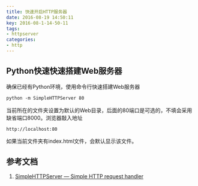 ```yaml
---
title: 快速开启HTTP服务器
date: 2016-08-19 14:50:11
key: 2016-08-1-14-50-11
tags:
- httpserver
categories:
- http
---
```


## Python快速快速搭建Web服务器
确保已经有Python环境，使用命令行快速搭建Web服务器
```bash
python -m SimpleHTTPServer 80
```
当前所在的文件夹设置为默认的Web目录，后面的80端口是可选的，不填会采用缺省端口8000。浏览器敲入地址
```
http://localhost:80
```
如果当前文件夹有index.html文件，会默认显示该文件。

## 参考文档
1. [SimpleHTTPServer — Simple HTTP request handler](https://docs.python.org/2/library/simplehttpserver.html)
